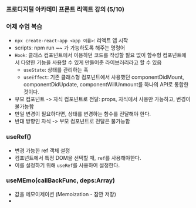 ### 프로디지털 아카데미 프론트 리액트 강의 (5/10)


### 어제 수업 복습
- `npx create-react-app <app 이름>`: 리액트 앱 시작  
- scripts: npm run ~~ 가 가능하도록 해주는 명령어  
- `Hook`: 클래스 컴포넌트에서 이용하던 코드를 작성할 필요 없이 함수형 컴포넌트에서 다양한 기능을 사용할 수 있게 만들어준 라이브러리라고 할 수 있음
  - `useState`: 상태를 관리하는 훅
  - `useEffect`: 기존 클래스형 컴포넌트에서 사용했던 componentDidMount, componentDidUpdate, componentWillUnmount를 하나의 API로 통합한 것이다. 
- 부모 컴포넌트 -> 자식 컴포넌트로 전달: props, 자식에서 사용만 가능하고, 변경이 불가능함
- 만일 변경이 필요하다면, 상태를 변경하는 함수를 전달해야 한다.
- 반대 방향인 자식 -> 부모 컴포넌트로 전달은 불가능함

### useRef()
- 변경 가능한 ref 객체 설정
- 컴포넌트에서 특정 DOM을 선택할 때, `ref`를 사용해야한다.
- 이를 설정하기 위해 `useRef`를 사용하여 설정한다. 

### useMEmo(callBackFunc, deps:Array)
- 값을 메모이제이션 (Memoization - 잠깐 저장)
- 